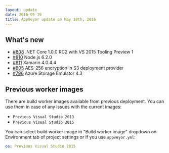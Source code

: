 ```yaml
---
layout: update
date: 2016-05-19
title: AppVeyor update on May 19th, 2016
---
```


## What's new

* [#808](https://github.com/appveyor/ci/issues/808) .NET Core 1.0.0 RC2 with VS 2015 Tooling Preview 1
* [#810](https://github.com/appveyor/ci/issues/810) Node.js 6.2.0
* [#811](https://github.com/appveyor/ci/issues/811) Xamarin 4.0.4.4
* [#805](https://github.com/appveyor/ci/issues/805) AES-256 encryption in S3 deployment provider
* [#796](https://github.com/appveyor/ci/issues/796) Azure Storage Emulator 4.3

## Previous worker images

There are build worker images available from previous deployment. You can use them in case of any issues with the current images:

* `Previous Visual Studio 2013`
* `Previous Visual Studio 2015`

You can select build worker image in "Build worker image" dropdown on Environment tab of project settings or if you use `appveyor.yml`:

```yaml
os: Previous Visual Studio 2015
```
